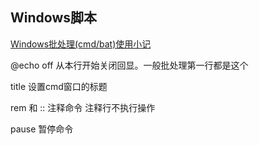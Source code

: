 
## Windows脚本

[Windows批处理(cmd/bat)使用小记](https://www.zybuluo.com/yangfch3/note/338252)

@echo off 从本行开始关闭回显。一般批处理第一行都是这个

title 设置cmd窗口的标题

rem 和 ::
注释命令
注释行不执行操作

pause
暂停命令

